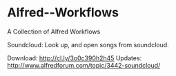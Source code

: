 Alfred--Workflows
=================

A Collection of Alfred Workflows


Soundcloud:
Look up, and open songs from soundcloud.

Download: http://cl.ly/3o0c390h2h45
Updates: http://www.alfredforum.com/topic/3442-soundcloud/
